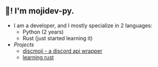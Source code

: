 ## 👋! I'm mojidev-py.
- I am a developer, and I mostly specialize in 2 languages:
    - Python (2 years)
    - Rust (just started learning it)
- *Projects*
  - [discmoji - a discord api wrapper](https://github.com/mojidev-py/discmoji)
  - [learning rust](https://github.com/mojidev-py/rustlearning)
